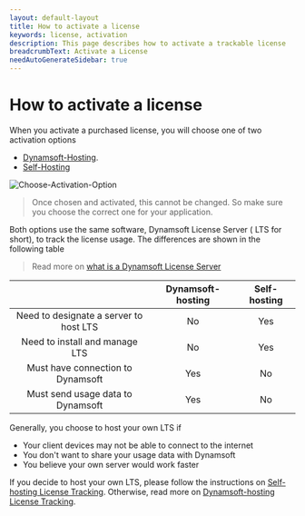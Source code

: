 ```yaml
---
layout: default-layout
title: How to activate a license
keywords: license, activation
description: This page describes how to activate a trackable license
breadcrumbText: Activate a License
needAutoGenerateSidebar: true
---
```


# How to activate a license

When you activate a purchased license, you will choose one of two activation options

* [Dynamsoft-Hosting]({{site.dshosting}}index.html).
* [Self-Hosting]({{site.selfhosting}}index.html)

![Choose-Activation-Option]({{site.assets}}imgs/activate-001.png)

> Once chosen and activated, this cannot be changed. So make sure you choose the correct one for your application.

Both options use the same software, Dynamsoft License Server ( LTS for short), to track the license usage. The differences are shown in the following table

> Read more on [what is a Dynamsoft License Server]({{site.about}}terms.html#license--server)

|  | Dynamsoft-hosting| Self-hosting |
|:-:|:-:|:-:|
| Need to designate a server to host LTS | No | Yes |
| Need to install and manage LTS | No | Yes |
| Must have connection to Dynamsoft | Yes | No |
| Must send usage data to Dynamsoft | Yes | No |

Generally, you choose to host your own LTS if

* Your client devices may not be able to connect to the internet
* You don't want to share your usage data with Dynamsoft
* You believe your own server would work faster

If you decide to host your own LTS, please follow the instructions on [Self-hosting License Tracking]({{site.selfhosting}}index.html). Otherwise, read more on [Dynamsoft-hosting License Tracking]({{site.dshosting}}index.html).
